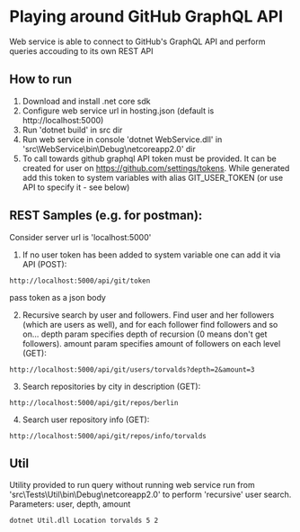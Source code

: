 # Playing around GitHub GraphQL API
Web service is able to connect to GitHub's GraphQL API and perform queries accouding to its own REST API

## How to run
1. Download and install .net core sdk
2. Configure web service url in hosting.json (default is http://localhost:5000)
3. Run 'dotnet build' in src dir
4. Run web service in console 'dotnet WebService.dll' in 'src\WebService\bin\Debug\netcoreapp2.0' dir
5. To call towards github graphql API token must be provided. It can be created for user on https://github.com/settings/tokens. While generated add this token to system variables with alias GIT_USER_TOKEN (or use API to specify it - see below)

## REST Samples (e.g. for postman):
Consider server url is 'localhost:5000'

1. If no user token has been added to system variable one can add it via API (POST):
```http
http://localhost:5000/api/git/token
```
pass token as a json body

2. Recursive search by user and followers. Find user and her followers (which are users as well), and for each follower find followers and so on... depth param specifies depth of recursion (0 means don't get followers). amount param specifies amount of followers on each level (GET):
```http
http://localhost:5000/api/git/users/torvalds?depth=2&amount=3
```
3. Search repositories by city in description (GET):
```http
http://localhost:5000/api/git/repos/berlin
```
4. Search user repository info (GET):
```http
http://localhost:5000/api/git/repos/info/torvalds
```

## Util
Utility provided to run query without running web service
run from 'src\Tests\Util\bin\Debug\netcoreapp2.0' to perform 'recursive' user search. Parameters: user, depth, amount
```cmd
dotnet Util.dll Location torvalds 5 2
```
